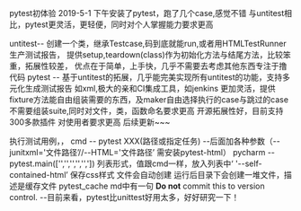 pytest初体验
2019-5-1
下午安装了pytest，跑了几个case,感觉不错
与untitest相比，pytest更灵活，更轻便，同时对个人掌握能力要求更高

untitest-- 创建一个类，继承Testcase,码到底就能run,或者用HTMLTestRunner 生产测试报告，
            提供setup,teardown(class)作为初始化方法与结尾方法，比较笨重，拓展性较差，
            优点在于简单，上手快，几乎不需要去考虑其他东西专注于撸代码
pytest  -- 基于untitest的拓展，几乎能完美实现所有untitest的功能，支持多元化生成测试报告
            如xml,极大的亲和CI集成工具，如jenkins
            更加灵活，提供fixture方法能自由组装需要的东西，及maker自由选择执行的case与跳过的case
            不需要组装suite,同时对文件，类，函数命名要求更高
            开源拓展性好，目前支持300多款插件
            对使用者要求更高
后续更新~~~

执行测试用例，，
cmd --  pytest  XXX(路径或指定任务)  --后面加各种参数（--junitxml='文件路径’//--HTML='文件路径’
                需安装pytest-html）
pycharm --  pytest.main(['','','','','',']) 列表形式，值跟cmd一样，放入列表中‘
            '--self-contained-html’ 保存css样式
文件会自动创建
运行后目录下会创建一堆文件，描述是缓存文件  pytest_cache md中有一句
    **Do not** commit this to version control. 
--目前来看，pytest比unittest好用太多，好好研究一下！
    





